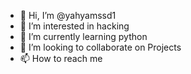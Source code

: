 - 👋 Hi, I’m @yahyamssd1
- 👀 I’m interested in hacking
- 🌱 I’m currently learning python
- 💞️ I’m looking to collaborate on Projects
- 📫 How to reach me 

<!---
yahyamssd1/yahyamssd1 is a ✨ special ✨ repository because its `README.md` (this file) appears on your GitHub profile.
You can click the Preview link to take a look at your changes.
--->
